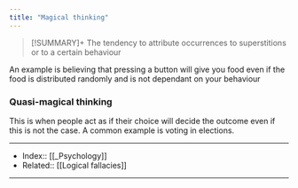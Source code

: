 ```yaml
---
title: "Magical thinking" 
---
```

> [!SUMMARY]+
> The tendency to attribute occurrences to superstitions or to a certain behaviour

An example is believing that pressing a button will give you food even if the food is distributed randomly and is not dependant on your behaviour

### Quasi-magical thinking
This is when people act as if their choice will decide the outcome even if this is not the case. A common example is voting in elections.

---
- Index:: [[_Psychology]]
- Related:: [[Logical fallacies]] 
---